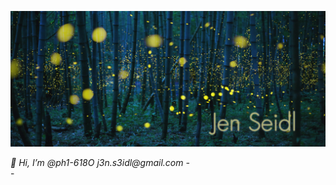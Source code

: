 ![Fireflies](https://github.com/ph1-618O/ph1-618O/blob/main/fireflies_banner3.png)
<div style"font-family: Futura, Helvetica, arial, sans-serif-"><em> 👋 Hi, I’m @ph1-618O
<!---- 👀 I’m interested in coding
- 👩🏽‍💻 I'm experienced with building full stacks with Python, SQL, Javascript, HTML/CSS, R, Julia, Ruby
- 🌱 I’m currently learning Python and Julia Automation for IT
- 💞️ I’m looking to collaborate on real world projects
- 🉑 I know Japanese-->
j3n.s3idl@gmail.com
- </em></div>
- <i class="ri-leaf-fill"></i>

<!---
ph1-618O/ph1-618O is a ✨ special ✨ repository because its `README.md` (this file) appears on your GitHub profile.
You can click the Preview link to take a look at your changes.
--->
